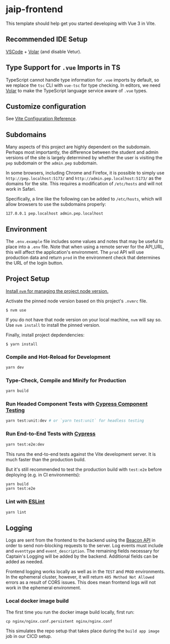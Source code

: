 # jaip-frontend

This template should help get you started developing with Vue 3 in Vite.

## Recommended IDE Setup

[VSCode](https://code.visualstudio.com/) + [Volar](https://marketplace.visualstudio.com/items?itemName=Vue.volar) (and disable Vetur).

## Type Support for `.vue` Imports in TS

TypeScript cannot handle type information for `.vue` imports by default, so we replace the `tsc` CLI with `vue-tsc` for type checking. In editors, we need [Volar](https://marketplace.visualstudio.com/items?itemName=Vue.volar) to make the TypeScript language service aware of `.vue` types.

## Customize configuration

See [Vite Configuration Reference](https://vite.dev/config/).

## Subdomains

Many aspects of this project are highly dependent on the subdomain. Perhaps most importantly, the difference between the student and admin versions of the site is largely determined by whether the user is visiting the `pep` subdomain or the `admin.pep` subdomain.

In some browsers, including Chrome and Firefox, it is possible to simply use `http://pep.localhost:5173/` and `http://admin.pep.localhost:5173/` as the domains for the site. This requires a modification of `/etc/hosts` and will not work in Safari.

Specifically, a line like the following can be added to `/etc/hosts`, which will allow browsers to use the subdomains properly:

```
127.0.0.1 pep.localhost admin.pep.localhost
```

## Environment

The `.env.example` file includes some values and notes that may be useful to place into a `.env` file. Note that when using a remote server for the API_URL, this will affect the application's environment. The `prod` API will use production data and return `prod` in the environment check that determines the URL of the login button.

## Project Setup

[Install `nvm` for managing the project node version.](https://github.com/nvm-sh/nvm?tab=readme-ov-file#installing-and-updating)

Activate the pinned node version based on this project's `.nvmrc` file.

```
$ nvm use
```

If you do not have that node version on your local machine, `nvm` will say so. Use `nvm install` to install the pinned version.

Finally, install project depdendencies:

```
$ yarn install
```

### Compile and Hot-Reload for Development

```sh
yarn dev
```

### Type-Check, Compile and Minify for Production

```sh
yarn build
```

### Run Headed Component Tests with [Cypress Component Testing](https://on.cypress.io/component)

```sh
yarn test:unit:dev # or `yarn test:unit` for headless testing
```

### Run End-to-End Tests with [Cypress](https://www.cypress.io/)

```sh
yarn test:e2e:dev
```

This runs the end-to-end tests against the Vite development server.
It is much faster than the production build.

But it's still recommended to test the production build with `test:e2e` before deploying (e.g. in CI environments):

```sh
yarn build
yarn test:e2e
```

### Lint with [ESLint](https://eslint.org/)

```sh
yarn lint
```

## Logging

Logs are sent from the frontend to the backend using the [Beacon API](https://developer.mozilla.org/en-US/docs/Web/API/Beacon_API) in order to send non-blocking requests to the server. Log events must include and `eventtype` and `event_description`. The remaining fields necessary for Captain's Logging will be added by the backend. Additional fields can be added as needed.

Frontend logging works locally as well as in the `TEST` and `PROD` environments. In the ephemeral cluster, however, it will return `405 Method Not Allowed` errors as a result of CORS issues. This does mean frontend logs will not work in the ephemeral environment.

### Local docker image build

The first time you run the docker image build locally, first run:

```
cp nginx/nginx.conf.persistent nginx/nginx.conf
```

This simulates the repo setup that takes place during the `build app image` job in our CICD setup.
